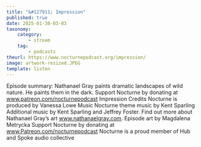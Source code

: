 ```yaml
---
title: "&#127911; Impression"
published: true
date: 2025-01-30-03-03
taxonomy:
    category:
        - stream
    tag:
        - podcasts
theurl: https://www.nocturnepodcast.org/impression/
image: artwork-resized.JPEG
template: listen
---
```


Episode summary: Nathanael Gray paints dramatic landscapes of wild nature. He paints them in the dark. Support Nocturne by donating at www.patreon.com/nocturnepodcast Impression Credits Nocturne is produced by Vanessa Lowe Music Nocturne theme music by Kent Sparling Additional music by Kent Sparling and Jeffrey Foster. Find out more about Nathanael Gray&rsquo;s art www.nathanaelgray.com. Episode art by Magdalena Metrycka Support Nocturne by donating at www.Patreon.com/nocturnepodcast Nocturne is a proud member of Hub and Spoke audio collective
